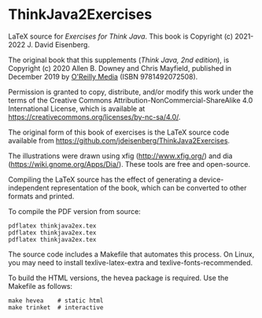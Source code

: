 # ThinkJava2Exercises
LaTeX source for _Exercises for Think Java_. This book is Copyright (c) 2021-2022 J. David Eisenberg.

The original book that this supplements (_Think Java, 2nd edition_), is Copyright (c) 2020 Allen B. Downey and Chris Mayfield, published in December 2019 by [O'Reilly Media](https://www.oreilly.com/library/view/think-java-2nd/9781492072492/) (ISBN 9781492072508).

Permission is granted to copy, distribute, and/or modify this work under the terms of the Creative Commons Attribution-NonCommercial-ShareAlike 4.0 International License, which is available at https://creativecommons.org/licenses/by-nc-sa/4.0/.

The original form of this book of exercises is the LaTeX source code available from https://github.com/jdeisenberg/ThinkJava2Exercises.

The illustrations were drawn using xfig (http://www.xfig.org/) and dia (https://wiki.gnome.org/Apps/Dia/). These tools are free and open-source.

Compiling the LaTeX source has the effect of generating a device-independent representation of the book, which can be converted to other formats and printed.

To compile the PDF version from source:

    pdflatex thinkjava2ex.tex
    pdflatex thinkjava2ex.tex
    pdflatex thinkjava2ex.tex

The source code includes a Makefile that automates this process. On Linux, you may need to install texlive-latex-extra and texlive-fonts-recommended.

To build the HTML versions, the hevea package is required. Use the Makefile as follows:

    make hevea    # static html
    make trinket  # interactive
